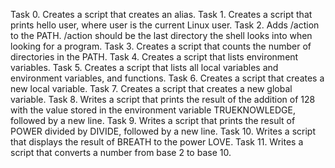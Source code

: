 Task 0. Creates a script that creates an alias. 
Task 1. Creates a script that prints hello user, where user is the current Linux user. 
Task 2. Adds /action to the PATH. /action should be the last directory the shell looks into when looking for a program.
Task 3. Creates a script that counts the number of directories in the PATH. 
Task 4. Creates a script that lists environment variables. 
Task 5. Creates a script that lists all local variables and environment variables, and functions. 
Task 6. Creates a script that creates a new local variable. 
Task 7. Creates a script that creates a new global variable. 
Task 8. Writes a script that prints the result of the addition of 128 with the value stored in the environment variable TRUEKNOWLEDGE, followed by a new line. 
Task 9. Writes a script that prints the result of POWER divided by DIVIDE, followed by a new line. 
Task 10. Writes a script that displays the result of BREATH to the power LOVE. 
Task 11. Writes a script that converts a number from base 2 to base 10.
